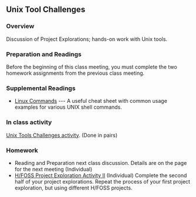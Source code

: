 ## Unix Tool Challenges

### Overview

Discussion of Project Explorations; hands-on work with Unix tools.

### Preparation and Readings

Before the beginning of this class meeting, you must complete the two
homework assignments from the previous class meeting.

### Supplemental Readings

- [Linux Commands](http://www.pixelbeat.org/cmdline.html) --- A useful cheat sheet with common usage examples for various UNIX shell commands.

### In class activity

[Unix Tools Challenges activity](03-unixToolsChallenge.md). (Done in pairs)

### Homework

- Reading and Preparation next class discussion. Details are on the page for the next meeting (Individual)
- [H/FOSS Project Exploration Activity II](02-ProjExplore.md) (Individual) Complete the second half of your project explorations. Repeat the process of your first project exploration, but using different H/FOSS projects.
